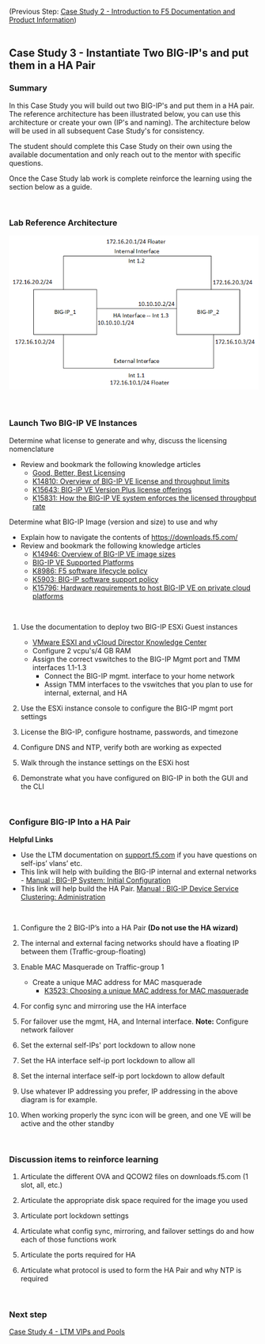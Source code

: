 (Previous Step: [Case Study 2 - Introduction to F5 Documentation and Product Information](https://github.com/grmarxer/Onboarding/blob/master/Case_Study_2-F5_Documentation_and_Product_Information.md))  
<br/>  

## Case Study 3 - Instantiate Two BIG-IP's and put them in a HA Pair  

### Summary  

In this Case Study you will build out two BIG-IP's and put them in a HA pair.  The reference architecture has been illustrated below, you can use this architecture or create your own (IP's and naming).  The architecture below will be used in all subsequent Case Study's for consistency.  

The student should complete this Case Study on their own using the available documentation and only reach out to the mentor with specific questions.  

Once the Case Study lab work is complete reinforce the learning using the section below as a guide.  


<br/>  

### Lab Reference Architecture  

![Case Study 1 Lab Diagram](https://github.com/grmarxer/Onboarding/blob/master/diagrams/CaseStudy1_diagram.png)  

<br/>  


### Launch Two BIG-IP VE Instances   

Determine what license to generate and why, discuss the licensing nomenclature  
  - Review and bookmark the following knowledge articles  
       - [Good, Better, Best Licensing](https://www.f5.com/pdf/licensing/good-better-best-licensing-overview.pdf)  
       - [K14810: Overview of BIG-IP VE license and throughput limits](https://support.f5.com/csp/article/K14810)  
       - [K15643: BIG-IP VE Version Plus license offerings](https://support.f5.com/csp/article/K15643)  
       - [K15831: How the BIG-IP VE system enforces the licensed throughput rate](https://support.f5.com/csp/article/K15831)  


Determine what BIG-IP Image (version and size) to use and why  
   - Explain how to navigate the contents of https://downloads.f5.com/  
   - Review and bookmark the following knowledge articles   
       - [K14946: Overview of BIG-IP VE image sizes](https://support.f5.com/csp/article/K14946)  
       - [BIG-IP VE Supported Platforms](https://clouddocs.f5.com/cloud/public/v1/matrix.html)  
       - [K8986: F5 software lifecycle policy](https://support.f5.com/csp/article/K8986)  
       - [K5903: BIG-IP software support policy](https://support.f5.com/csp/article/K5903)  
       - [K15796: Hardware requirements to host BIG-IP VE on private cloud platforms](https://support.f5.com/csp/article/K15796)  


<br/>  

1. Use the documentation to deploy two BIG-IP ESXi Guest instances  
    - [VMware ESXI and vCloud Director Knowledge Center](https://support.f5.com/csp/knowledge-center/cloud/Virtual%20Editions/VMware%20ESXI%20and%20vCloud%20Director)  
    - Configure 2 vcpu's/4 GB RAM  
    - Assign the correct vswitches to the BIG-IP Mgmt port and TMM interfaces 1.1-1.3  
        - Connect the BIG-IP mgmt. interface to your home network  
        - Assign TMM interfaces to the vswitches that you plan to use for internal, external, and HA

2. Use the ESXi instance console to configure the BIG-IP mgmt port settings  

3. License the BIG-IP, configure hostname, passwords, and timezone  

4. Configure DNS and NTP, verify both are working as expected  

5. Walk through the instance settings on the ESXi host  

6. Demonstrate what you have configured on BIG-IP in both the GUI and the CLI  


<br/>  

### Configure BIG-IP Into a HA Pair  

__Helpful Links__  
   - Use the LTM documentation on [support.f5.com](https://support.f5.com) if you have questions on self-ips’ vlans’ etc.  
   - This link will help with building the BIG-IP internal and external networks - [Manual : BIG-IP System: Initial Configuration](https://techdocs.f5.com/en-us/bigip-15-1-0/big-ip-system-initial-configuration.html)  
   - This link will help build the HA Pair.  [Manual : BIG-IP Device Service Clustering: Administration](https://techdocs.f5.com/en-us/bigip-14-1-0/big-ip-device-service-clustering-administration-14-1-0.html)  

<br/>  


1. Configure the 2 BIG-IP’s into a HA Pair __(Do not use the HA wizard)__  

2. The internal and external facing networks should have a floating IP between them (Traffic-group-floating)  

3. Enable MAC Masquerade on Traffic-group 1   
    - Create a unique MAC address for MAC masquerade  
        - [K3523: Choosing a unique MAC address for MAC masquerade](https://support.f5.com/csp/article/K3523)  

4.	For config sync and mirroring use the HA interface  

5.	For failover use the mgmt, HA, and Internal interface.  __Note:__ Configure network failover  

6.	Set the external self-IPs' port lockdown to allow none  

7.	Set the HA interface self-ip port lockdown to allow all  

8.	Set the internal interface self-ip port lockdown to allow default  

9.	Use whatever IP addressing you prefer, IP addressing in the above diagram is for example.  

10.	When working properly the sync icon will be green, and one VE will be active and the other standby  

<br/>  


### Discussion items to reinforce learning

1.	Articulate the different OVA and QCOW2 files on downloads.f5.com (1 slot, all, etc.)  

2.	Articulate the appropriate disk space required for the image you used  

3.	Articulate port lockdown settings  

4.	Articulate what config sync, mirroring, and failover settings do and how each of those functions work  

5.	Articulate the ports required for HA  

6.	Articulate what protocol is used to form the HA Pair and why NTP is required    


<br/>  

### Next step  

[Case Study 4 - LTM VIPs and Pools](https://github.com/grmarxer/Onboarding/blob/master/Case_Study_4-VIPs_and_Pools.md)  